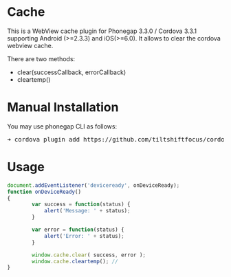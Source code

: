 Cache
=============

This is a WebView cache plugin for Phonegap 3.3.0 / Cordova 3.3.1 supporting Android (>=2.3.3) and iOS(>=6.0).
It allows to clear the cordova webview cache.

There are two methods:

* clear(successCallback, errorCallback)
* cleartemp()

Manual Installation
======
You may use phonegap CLI as follows:

<pre>
➜ cordova plugin add https://github.com/tiltshiftfocus/cordova-plugin-cache.git
</pre>

Usage
====
```javascript
document.addEventListener('deviceready', onDeviceReady);
function onDeviceReady()
{
        var success = function(status) {
            alert('Message: ' + status);
        }

        var error = function(status) {
            alert('Error: ' + status);
        }

        window.cache.clear( success, error );
        window.cache.cleartemp(); // 
}
```